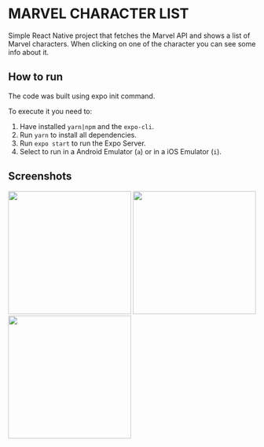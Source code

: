 # MARVEL CHARACTER LIST

Simple React Native project that fetches the Marvel API and shows a list of Marvel characters.
When clicking on one of the character you can see some info about it.

## How to run

The code was built using expo init command.

To execute it you need to:

1. Have installed `yarn|npm` and the `expo-cli`.
2. Run `yarn` to install all dependencies.
3. Run `expo start` to run the Expo Server.
4. Select to run in a Android Emulator (`a`) or in a iOS Emulator (`i`).

## Screenshots

<img src="https://user-images.githubusercontent.com/959629/69541822-e028b100-0f68-11ea-9d49-01e4fcfead4d.png" width="250"> <img src="https://user-images.githubusercontent.com/959629/69541832-e4ed6500-0f68-11ea-9c35-9a9e140db654.png" width="250"> <img src="https://user-images.githubusercontent.com/959629/69541844-e880ec00-0f68-11ea-9da9-7024b481554b.png" width="250">
